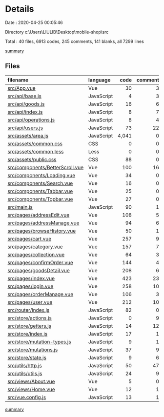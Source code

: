 # Details

Date : 2020-04-25 00:05:46

Directory c:\Users\LIULIB\Desktop\mobile-shop\src

Total : 40 files,  6913 codes, 245 comments, 141 blanks, all 7299 lines

[summary](results.md)

## Files
| filename | language | code | comment | blank | total |
| :--- | :--- | ---: | ---: | ---: | ---: |
| [src/App.vue](/src/App.vue) | Vue | 30 | 3 | 2 | 35 |
| [src/api/base.js](/src/api/base.js) | JavaScript | 4 | 3 | 2 | 9 |
| [src/api/goods.js](/src/api/goods.js) | JavaScript | 16 | 6 | 4 | 26 |
| [src/api/index.js](/src/api/index.js) | JavaScript | 8 | 7 | 2 | 17 |
| [src/api/operations.js](/src/api/operations.js) | JavaScript | 8 | 4 | 4 | 16 |
| [src/api/users.js](/src/api/users.js) | JavaScript | 73 | 22 | 4 | 99 |
| [src/assets/area.js](/src/assets/area.js) | JavaScript | 4,041 | 0 | 1 | 4,042 |
| [src/assets/common.css](/src/assets/common.css) | CSS | 0 | 0 | 1 | 1 |
| [src/assets/common.less](/src/assets/common.less) | Less | 0 | 0 | 1 | 1 |
| [src/assets/public.css](/src/assets/public.css) | CSS | 88 | 0 | 22 | 110 |
| [src/components/BetterScroll.vue](/src/components/BetterScroll.vue) | Vue | 100 | 16 | 8 | 124 |
| [src/components/Loading.vue](/src/components/Loading.vue) | Vue | 34 | 0 | 2 | 36 |
| [src/components/Search.vue](/src/components/Search.vue) | Vue | 16 | 0 | 2 | 18 |
| [src/components/Tabbar.vue](/src/components/Tabbar.vue) | Vue | 25 | 0 | 2 | 27 |
| [src/components/Topbar.vue](/src/components/Topbar.vue) | Vue | 27 | 0 | 2 | 29 |
| [src/main.js](/src/main.js) | JavaScript | 90 | 1 | 5 | 96 |
| [src/pages/addressEdit.vue](/src/pages/addressEdit.vue) | Vue | 108 | 5 | 4 | 117 |
| [src/pages/addressManage.vue](/src/pages/addressManage.vue) | Vue | 94 | 6 | 3 | 103 |
| [src/pages/browseHistory.vue](/src/pages/browseHistory.vue) | Vue | 50 | 1 | 3 | 54 |
| [src/pages/cart.vue](/src/pages/cart.vue) | Vue | 257 | 9 | 4 | 270 |
| [src/pages/category.vue](/src/pages/category.vue) | Vue | 157 | 7 | 5 | 169 |
| [src/pages/collection.vue](/src/pages/collection.vue) | Vue | 64 | 3 | 3 | 70 |
| [src/pages/confirmOrder.vue](/src/pages/confirmOrder.vue) | Vue | 144 | 4 | 3 | 151 |
| [src/pages/goodsDetail.vue](/src/pages/goodsDetail.vue) | Vue | 208 | 6 | 3 | 217 |
| [src/pages/index.vue](/src/pages/index.vue) | Vue | 423 | 23 | 4 | 450 |
| [src/pages/login.vue](/src/pages/login.vue) | Vue | 258 | 10 | 4 | 272 |
| [src/pages/orderManage.vue](/src/pages/orderManage.vue) | Vue | 106 | 3 | 3 | 112 |
| [src/pages/user.vue](/src/pages/user.vue) | Vue | 212 | 10 | 6 | 228 |
| [src/router/index.js](/src/router/index.js) | JavaScript | 82 | 0 | 5 | 87 |
| [src/store/actions.js](/src/store/actions.js) | JavaScript | 0 | 9 | 1 | 10 |
| [src/store/getters.js](/src/store/getters.js) | JavaScript | 14 | 12 | 2 | 28 |
| [src/store/index.js](/src/store/index.js) | JavaScript | 17 | 1 | 3 | 21 |
| [src/store/mutation-types.js](/src/store/mutation-types.js) | JavaScript | 9 | 1 | 1 | 11 |
| [src/store/mutations.js](/src/store/mutations.js) | JavaScript | 37 | 9 | 3 | 49 |
| [src/store/state.js](/src/store/state.js) | JavaScript | 9 | 6 | 1 | 16 |
| [src/utils/http.js](/src/utils/http.js) | JavaScript | 50 | 47 | 7 | 104 |
| [src/utils/utils.js](/src/utils/utils.js) | JavaScript | 24 | 9 | 3 | 36 |
| [src/views/About.vue](/src/views/About.vue) | Vue | 5 | 0 | 1 | 6 |
| [src/views/Home.vue](/src/views/Home.vue) | Vue | 12 | 1 | 4 | 17 |
| [src/vue.config.js](/src/vue.config.js) | JavaScript | 13 | 1 | 1 | 15 |

[summary](results.md)